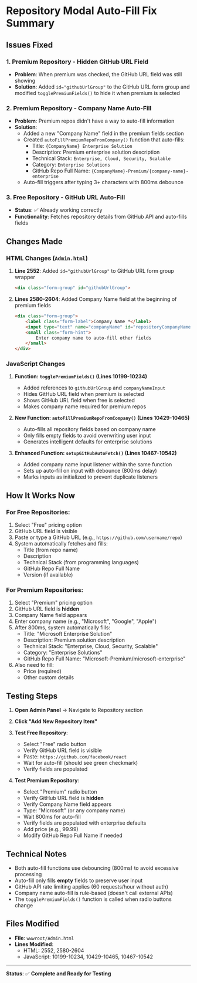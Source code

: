 # Repository Modal Auto-Fill Fix Summary

## Issues Fixed

### 1. **Premium Repository - Hidden GitHub URL Field**
   - **Problem**: When premium was checked, the GitHub URL field was still showing
   - **Solution**: Added `id="githubUrlGroup"` to the GitHub URL form group and modified `togglePremiumFields()` to hide it when premium is selected

### 2. **Premium Repository - Company Name Auto-Fill**
   - **Problem**: Premium repos didn't have a way to auto-fill information
   - **Solution**: 
     - Added a new "Company Name" field in the premium fields section
     - Created `autoFillPremiumRepoFromCompany()` function that auto-fills:
       - Title: `{CompanyName} Enterprise Solution`
       - Description: Premium enterprise solution description
       - Technical Stack: `Enterprise, Cloud, Security, Scalable`
       - Category: `Enterprise Solutions`
       - GitHub Repo Full Name: `{CompanyName}-Premium/{company-name}-enterprise`
     - Auto-fill triggers after typing 3+ characters with 800ms debounce

### 3. **Free Repository - GitHub URL Auto-Fill**
   - **Status**: ✅ Already working correctly
   - **Functionality**: Fetches repository details from GitHub API and auto-fills fields

## Changes Made

### HTML Changes (`Admin.html`)

1. **Line 2552**: Added `id="githubUrlGroup"` to GitHub URL form group wrapper
   ```html
   <div class="form-group" id="githubUrlGroup">
   ```

2. **Lines 2580-2604**: Added Company Name field at the beginning of premium fields
   ```html
   <div class="form-group">
       <label class="form-label">Company Name *</label>
       <input type="text" name="companyName" id="repositoryCompanyName" ...>
       <small class="form-hint">
           Enter company name to auto-fill other fields
       </small>
   </div>
   ```

### JavaScript Changes

1. **Function: `togglePremiumFields()` (Lines 10199-10234)**
   - Added references to `githubUrlGroup` and `companyNameInput`
   - Hides GitHub URL field when premium is selected
   - Shows GitHub URL field when free is selected
   - Makes company name required for premium repos

2. **New Function: `autoFillPremiumRepoFromCompany()` (Lines 10429-10465)**
   - Auto-fills all repository fields based on company name
   - Only fills empty fields to avoid overwriting user input
   - Generates intelligent defaults for enterprise solutions

3. **Enhanced Function: `setupGitHubAutoFetch()` (Lines 10467-10542)**
   - Added company name input listener within the same function
   - Sets up auto-fill on input with debounce (800ms delay)
   - Marks inputs as initialized to prevent duplicate listeners

## How It Works Now

### For Free Repositories:
1. Select "Free" pricing option
2. GitHub URL field is visible
3. Paste or type a GitHub URL (e.g., `https://github.com/username/repo`)
4. System automatically fetches and fills:
   - Title (from repo name)
   - Description
   - Technical Stack (from programming languages)
   - GitHub Repo Full Name
   - Version (if available)

### For Premium Repositories:
1. Select "Premium" pricing option
2. GitHub URL field is **hidden**
3. Company Name field appears
4. Enter company name (e.g., "Microsoft", "Google", "Apple")
5. After 800ms, system automatically fills:
   - Title: "Microsoft Enterprise Solution"
   - Description: Premium solution description
   - Technical Stack: "Enterprise, Cloud, Security, Scalable"
   - Category: "Enterprise Solutions"
   - GitHub Repo Full Name: "Microsoft-Premium/microsoft-enterprise"
6. Also need to fill:
   - Price (required)
   - Other custom details

## Testing Steps

1. **Open Admin Panel** → Navigate to Repository section
2. **Click "Add New Repository Item"**
3. **Test Free Repository**:
   - Select "Free" radio button
   - Verify GitHub URL field is visible
   - Paste: `https://github.com/facebook/react`
   - Wait for auto-fill (should see green checkmark)
   - Verify fields are populated

4. **Test Premium Repository**:
   - Select "Premium" radio button
   - Verify GitHub URL field is **hidden**
   - Verify Company Name field appears
   - Type: "Microsoft" (or any company name)
   - Wait 800ms for auto-fill
   - Verify fields are populated with enterprise defaults
   - Add price (e.g., 99.99)
   - Modify GitHub Repo Full Name if needed

## Technical Notes

- Both auto-fill functions use debouncing (800ms) to avoid excessive processing
- Auto-fill only fills **empty** fields to preserve user input
- GitHub API rate limiting applies (60 requests/hour without auth)
- Company name auto-fill is rule-based (doesn't call external APIs)
- The `togglePremiumFields()` function is called when radio buttons change

## Files Modified

- **File**: `wwwroot/Admin.html`
- **Lines Modified**:
  - HTML: 2552, 2580-2604
  - JavaScript: 10199-10234, 10429-10465, 10467-10542

---

**Status**: ✅ **Complete and Ready for Testing**
